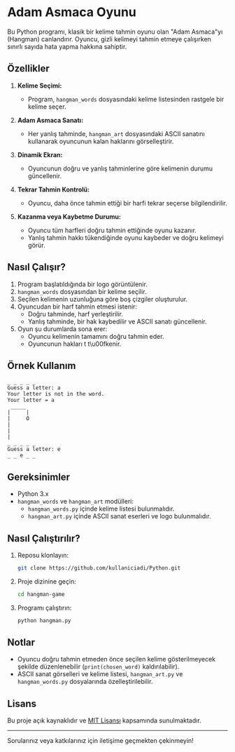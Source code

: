 # Adam Asmaca Oyunu

Bu Python programı, klasik bir kelime tahmin oyunu olan "Adam Asmaca"yı (Hangman) canlandırır. Oyuncu, gizli kelimeyi tahmin etmeye çalışırken sınırlı sayıda hata yapma hakkına sahiptir.

## Özellikler

1. **Kelime Seçimi:**

   - Program, `hangman_words` dosyasındaki kelime listesinden rastgele bir kelime seçer.

2. **Adam Asmaca Sanatı:**

   - Her yanlış tahminde, `hangman_art` dosyasındaki ASCII sanatını kullanarak oyuncunun kalan haklarını görselleştirir.

3. **Dinamik Ekran:**

   - Oyuncunun doğru ve yanlış tahminlerine göre kelimenin durumu güncellenir.

4. **Tekrar Tahmin Kontrolü:**

   - Oyuncu, daha önce tahmin ettiği bir harfi tekrar seçerse bilgilendirilir.

5. **Kazanma veya Kaybetme Durumu:**
   - Oyuncu tüm harfleri doğru tahmin ettiğinde oyunu kazanır.
   - Yanlış tahmin hakkı tükendiğinde oyunu kaybeder ve doğru kelimeyi görür.

## Nasıl Çalışır?

1. Program başlatıldığında bir logo görüntülenir.
2. `hangman_words` dosyasından bir kelime seçilir.
3. Seçilen kelimenin uzunluğuna göre boş çizgiler oluşturulur.
4. Oyuncudan bir harf tahmin etmesi istenir:
   - Doğru tahminde, harf yerleştirilir.
   - Yanlış tahminde, bir hak kaybedilir ve ASCII sanatı güncellenir.
5. Oyun şu durumlarda sona erer:
   - Oyuncu kelimenin tamamını doğru tahmin eder.
   - Oyuncunun hakları t t\u00fkenir.

## Örnek Kullanım

```plaintext
_ _ _ _ _
Guess a letter: a
Your letter is not in the word.
Your letter = a
 _____
|     |
|     O
|
|
|
_ _ _ _ _
Guess a letter: e
_ _ e _ _
```

## Gereksinimler

- Python 3.x
- `hangman_words` ve `hangman_art` modülleri:
  - `hangman_words.py` içinde kelime listesi bulunmalıdır.
  - `hangman_art.py` içinde ASCII sanat eserleri ve logo bulunmalıdır.

## Nasıl Çalıştırılır?

1. Reposu klonlayın:
   ```bash
   git clone https://github.com/kullaniciadi/Python.git
   ```
2. Proje dizinine geçin:
   ```bash
   cd hangman-game
   ```
3. Programı çalıştırın:
   ```bash
   python hangman.py
   ```

## Notlar

- Oyuncu doğru tahmin etmeden önce seçilen kelime gösterilmeyecek şekilde düzenlenebilir (`print(chosen_word)` kaldırılabilir).
- ASCII sanat görselleri ve kelime listesi, `hangman_art.py` ve `hangman_words.py` dosyalarında özelleştirilebilir.

## Lisans

Bu proje açık kaynaklıdır ve [MIT Lisansı](LICENSE) kapsamında sunulmaktadır.

---

Sorularınız veya katkılarınız için iletişime geçmekten çekinmeyin!
